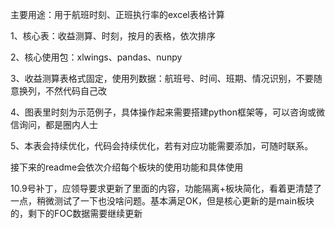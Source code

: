 主要用途：用于航班时刻、正班执行率的excel表格计算

1、核心表：收益测算、时刻，按月的表格，依次排序

2、核心使用包：xlwings、pandas、nunpy

3、收益测算表格式固定，使用列数据：航班号、时间、班期、情况识别，不要随意换列，不然代码自己改

4、图表里时刻为示范例子，具体操作起来需要搭建python框架等，可以咨询或微信询问，都是圈内人士

5、本表会持续优化，代码会持续优化，若有对应功能需要添加，可随时联系。



接下来的readme会依次介绍每个板块的使用功能和具体使用



10.9号补丁，应领导要求更新了里面的内容，功能隔离+板块简化，看着更清楚了一点，稍微测试了一下也没啥问题。基本满足OK，但是核心更新的是main板块的，剩下的FOC数据需要继续更新